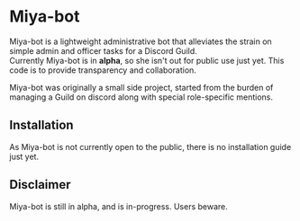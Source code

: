 # Miya-bot

Miya-bot is a lightweight administrative bot that alleviates the strain on simple admin and officer tasks for a Discord Guild.  
Currently Miya-bot is in **alpha**, so she isn't out for public use just yet. This code is to provide transparency and collaboration.  

Miya-bot was originally a small side project, started from the burden of managing a Guild on discord along with special role-specific mentions.

## Installation
As Miya-bot is not currently open to the public, there is no installation guide just yet.

## Disclaimer
Miya-bot is still in alpha, and is in-progress. Users beware.